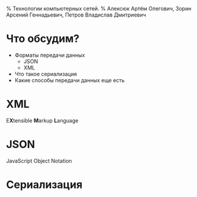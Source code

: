 % Технологии компьютерных сетей.
% Алексюк Артём Олегович, Зорин Арсений Геннадьевич, Петров Владислав Дмитриевич

# Что обсудим?

* Форматы передачи данных
	- JSON
	- XML
* Что такое сериализация
* Какие способы передачи данных еще есть

# XML

E**X**tensible **M**arkup **L**anguage

# JSON

JavaScript Object Notation

# Сериализация
